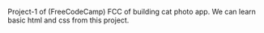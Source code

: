 Project-1 of (FreeCodeCamp) FCC of building cat photo app. We can learn basic html and css from this project.
